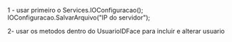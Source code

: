 1 - usar primeiro o Services.IOConfiguracao();
IOConfiguracao.SalvarArquivo("IP do servidor");

2- usar os metodos dentro do UsuarioIDFace
   para incluir e alterar usuario
   
